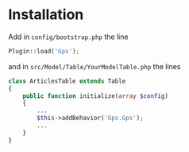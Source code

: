 # Installation

Add in `config/bootstrap.php` the line

```PHP
Plugin::load('Gps');
```

and in `src/Model/Table/YourModelTable.php` the lines

```PHP
class ArticlesTable extends Table
{
    public function initialize(array $config)
    {
    	...
        $this->addBehavior('Gps.Gps');
        ...
    }
}
```
